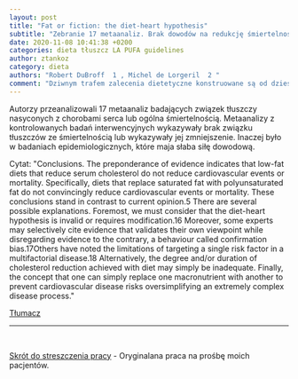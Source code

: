 ```yaml
---
layout: post
title: "Fat or fiction: the diet-heart hypothesis"
subtitle: "Zebranie 17 metaanaliz. Brak dowodów na redukcję śmiertelności poprzez ograniczanie kwasów nasyconych w diecie"
date: 2020-11-08 10:41:38 +0200
categories: dieta tłuszcz LA PUFA guidelines
author: ztankoz
category: dieta
authors: "Robert DuBroff  1 , Michel de Lorgeril  2 "
comment: "Dziwnym trafem zalecenia dietetyczne konstruowane są od dziesięcioleci w oparciu o badania o słabej sile dowodowej a nie o randomizowane badania z grupą kontrolną"
---
```


Autorzy przeanalizowali 17 metaanaliz badających związek tłuszczy nasyconych z chorobami serca lub ogólna śmiertelnością. Metaanalizy z kontrolowanych badań interwencyjnych wykazywały brak związku tłuszczów ze śmiertelnością lub wykazywały jej zmniejszenie. Inaczej było w badaniach epidemiologicznych, które maja słaba siłę dowodową.

Cytat: "Conclusions. The preponderance of evidence indicates that low-fat diets that reduce serum cholesterol do not reduce cardiovascular events or mortality. Specifically, diets that replace saturated fat with polyunsaturated fat do not convincingly reduce cardiovascular events or mortality. These conclusions stand in contrast to current opinion.5 There are several possible explanations. Foremost, we must consider that the diet-heart hypothesis is invalid or requires modification.16 Moreover, some experts may selectively cite evidence that validates their own viewpoint while disregarding evidence to the contrary, a behaviour called confirmation bias.17Others have noted the limitations of targeting a single risk factor in a multifactorial disease.18 Alternatively, the degree and/or duration of cholesterol reduction achieved with diet may simply be inadequate. Finally, the concept that one can simply replace one macronutrient with another to prevent cardiovascular disease risks oversimplifying an extremely complex disease process."

[Tłumacz](https://www.deepl.com/translator#en/pl/Conclusions.%20The%20%20preponderance%20%20of%20%20evidence%20%20indicates%20%20that%20%20low-fat%20%20diets%20%20that%20%20reduce%20%20serum%20%20cholesterol%20%20do%20%20not%20%20reduce%20%20cardiovascular%20%20events%20%20or%20%20mortality.%20%20Specifically%2C%20%20diets%20%20that%20%20replace%20%20saturated%20%20fat%20%20with%20%20polyunsaturated%20%20fat%20%20do%20%20not%20%20convincingly%20%20reduce%20%20cardiovascular%20%20events%20or%20mortality.%20These%20conclusions%20stand%20in%20contrast%20to%20current%20opinion.5%20%20There%20%20are%20%20several%20%20possible%20%20explanations.%20%20Foremost%2C%20%20we%20%20must%20consider%20that%20the%20diet-heart%20hypothesis%20is%20invalid%20or%20requires%20modification.16%20%20Moreover%2C%20%20some%20%20experts%20%20may%20%20selectively%20%20cite%20%20evidence%20%20that%20%20validates%20%20their%20%20own%20%20viewpoint%20%20while%20%20disregarding%20%20evidence%20to%20the%20contrary%2C%20a%20behaviour%20called%20confirmation%20bias.17Others%20have%20noted%20the%20limitations%20of%20targeting%20a%20single%20risk%20factor%20in%20%20a%20%20multifactorial%20%20disease.18%20%20Alternatively%2C%20%20the%20%20degree%20%20and%5C%2For%20%20duration%20of%20cholesterol%20reduction%20achieved%20with%20diet%20may%20simply%20be%20%20inadequate.%20%20Finally%2C%20%20the%20%20concept%20%20that%20%20one%20%20can%20%20simply%20%20replace%20%20one%20macronutrient%20with%20another%20to%20prevent%20cardiovascular%20disease%20risks%20oversimplifying%20an%20extremely%20complex%20disease%20process.)

<hr>
<br>

[Skrót do streszczenia pracy](https://ebm.bmj.com/content/early/2019/07/10/bmjebm-2019-111180) - Oryginalana praca na prośbę moich pacjentów.
